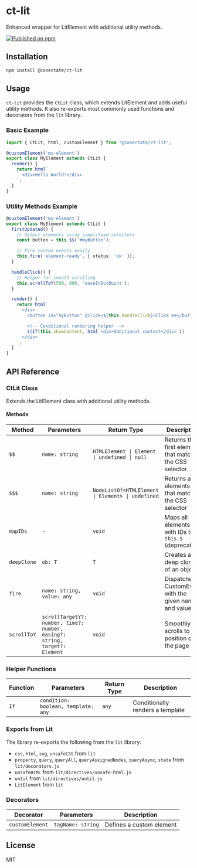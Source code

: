 # ct-lit

Enhanced wrapper for LitElement with additional utility methods.

[![Published on npm](https://img.shields.io/npm/v/@conectate/ct-lit.svg)](https://www.npmjs.com/package/@conectate/ct-lit)

## Installation

```bash
npm install @conectate/ct-lit
```

## Usage

`ct-lit` provides the `CtLit` class, which extends LitElement and adds useful utility methods. It also re-exports most commonly used functions and decorators from the `lit` library.

### Basic Example

```typescript
import { CtLit, html, customElement } from '@conectate/ct-lit';

@customElement('my-element')
export class MyElement extends CtLit {
  render() {
    return html`
      <div>Hello World!</div>
    `;
  }
}
```

### Utility Methods Example

```typescript
@customElement('my-element')
export class MyElement extends CtLit {
  firstUpdated() {
    // Select elements using simplified selectors
    const button = this.$$('#myButton');

    // Fire custom events easily
    this.fire('element-ready', { status: 'ok' });
  }

  handleClick() {
    // Helper for smooth scrolling
    this.scrollToY(500, 800, 'easeInOutQuint');
  }

  render() {
    return html`
      <div>
        <button id="myButton" @click=${this.handleClick}>Click me</button>

        <!-- Conditional rendering helper -->
        ${If(this.showContent, html`<div>Additional content</div>`)}
      </div>
    `;
  }
}
```

## API Reference

### CtLit Class

Extends the LitElement class with additional utility methods.

#### Methods

| Method      | Parameters                                                                 | Return Type                                       | Description                                             |
| ----------- | -------------------------------------------------------------------------- | ------------------------------------------------- | ------------------------------------------------------- |
| `$$`        | `name: string`                                                             | `HTMLElement \| Element \| undefined \| null`     | Returns the first element that matches the CSS selector |
| `$$$`       | `name: string`                                                             | `NodeListOf<HTMLElement \| Element> \| undefined` | Returns all elements that match the CSS selector        |
| `mapIDs`    | -                                                                          | `void`                                            | Maps all elements with IDs to `this.$` (deprecated)     |
| `deepClone` | `ob: T`                                                                    | `T`                                               | Creates a deep clone of an object                       |
| `fire`      | `name: string, value: any`                                                 | `void`                                            | Dispatches a CustomEvent with the given name and value  |
| `scrollToY` | `scrollTargetY?: number, time?: number, easing?: string, target?: Element` | `void`                                            | Smoothly scrolls to a position on the page              |

### Helper Functions

| Function | Parameters                          | Return Type | Description                      |
| -------- | ----------------------------------- | ----------- | -------------------------------- |
| `If`     | `condition: boolean, template: any` | `any`       | Conditionally renders a template |

### Exports from Lit

The library re-exports the following from the `lit` library:

- `css`, `html`, `svg`, `unsafeCSS` from `lit`
- `property`, `query`, `queryAll`, `queryAssignedNodes`, `queryAsync`, `state` from `lit/decorators.js`
- `unsafeHTML` from `lit/directives/unsafe-html.js`
- `until` from `lit/directives/until.js`
- `LitElement` from `lit`

### Decorators

| Decorator       | Parameters        | Description              |
| --------------- | ----------------- | ------------------------ |
| `customElement` | `tagName: string` | Defines a custom element |

## License

MIT
